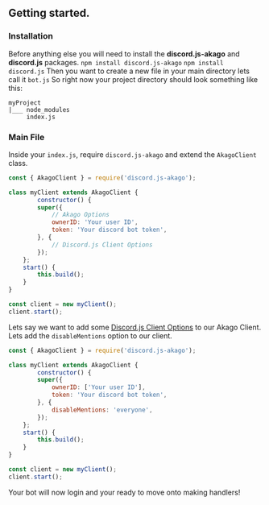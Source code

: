 ## Getting started.
### Installation
Before anything else you will need to install the **discord.js-akago** and **discord.js** packages.
`npm install discord.js-akago`
`npm install discord.js`
Then you want to create a new file in your main directory lets call it `bot.js`
So right now your project directory should look something like this:
```
myProject
|___ node_modules
	 index.js
```
### Main File
Inside your `index.js`, require `discord.js-akago` and extend the `AkagoClient` class.
```js
const { AkagoClient } = require('discord.js-akago');

class myClient extends AkagoClient {
		constructor() {
		super({
			// Akago Options
			ownerID: 'Your user ID',
		    token: 'Your discord bot token',
		}, {
			// Discord.js Client Options
		});
	};
	start() {
		this.build();
	}
}

const client = new myClient();
client.start();
```
Lets say we want to add some [Discord.js Client Options](https://discord.js.org/#/docs/main/stable/typedef/ClientOptions) to our Akago Client. Lets add the `disableMentions` option to our client.
```js
const { AkagoClient } = require('discord.js-akago');

class myClient extends AkagoClient {
		constructor() {
		super({
			ownerID: ['Your user ID'],
		    token: 'Your discord bot token',
		}, {
			disableMentions: 'everyone',
		});
	};
	start() {
		this.build();
	}
}

const client = new myClient();
client.start();
```
Your bot will now login and your ready to move onto making handlers!